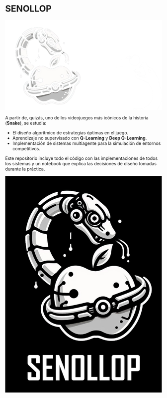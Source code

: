# SENOLLOP
![Banner](media/imagenes/Banner.png)

A partir de, quizás, uno de los videojuegos más icónicos de la historia (**Snake**), se estudia:

- El diseño algorítmico de estrategias óptimas en el juego.
- Aprendizaje no supervisado con **Q-Learning** y **Deep Q-Learning**.
- Implementación de sistemas multiagente para la simulación de entornos competitivos.

Este repositorio incluye todo el código con las implementaciones de todos los sistemas y un notebook que explica las decisiones de diseño tomadas durante la práctica.

![Logo](media/imagenes/Logo.jpg)
